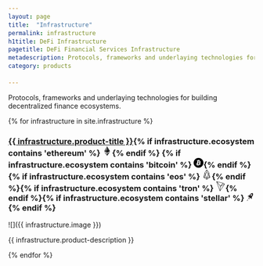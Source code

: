 ```yaml
---
layout: page
title:  "Infrastructure"
permalink: infrastructure
h1title: DeFi Infrastructure
pagetitle: DeFi Financial Services Infrastructure  
metadescription: Protocols, frameworks and underlaying technologies for building decentralized finance ecosystems.
category: products

---
```

Protocols, frameworks and underlaying technologies for building decentralized finance ecosystems.

{% for infrastructure in site.infrastructure %}
### <a href="{{ infrastructure.product-url }}">{{ infrastructure.product-title }}</a>{% if infrastructure.ecosystem contains 'ethereum' %} ![](images/ether.png "Built on Ethereum or related to Ethereum ecosystem"){% endif %} {% if infrastructure.ecosystem contains 'bitcoin' %} ![](/images/btc.png "Using Bitcoin ecosystem"){% endif %} {% if infrastructure.ecosystem contains 'eos' %} ![](/images/eos.png "Built on EOS or related to EOS ecosystem"){% endif %}{% if infrastructure.ecosystem contains 'tron' %} ![](/images/tron.png "Built on Tron or related to Tron ecosystem"){% endif %}{% if infrastructure.ecosystem contains 'stellar' %} ![](/images/stellar.png "Built on Stellar or related to Stellar ecosystem"){% endif %}

![]({{ infrastructure.image }})

{{ infrastructure.product-description }}

{% endfor %}
